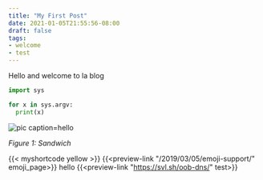 ```yaml
---
title: "My First Post"
date: 2021-01-05T21:55:56-08:00
draft: false
tags: 
- welcome
- test
---
```


Hello and welcome to la blog

```python
import sys

for x in sys.argv:
  print(x)
```
![pic caption=hello](/posts/my-first-post/picture1.png)

_Figure 1: Sandwich_

{{< myshortcode yellow >}}
{{<preview-link "/2019/03/05/emoji-support/" emoji_page>}}
hello {{<preview-link "https://svl.sh/oob-dns/" test>}}
